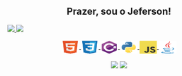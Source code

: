  
 <h2 align="center">Prazer, sou o Jeferson!</h2>
 <div align="left">
  <a href="https://github.com/JFDSantos">
  <img height="152em" src="https://github-readme-stats.vercel.app/api?username=JFDSantos&show_icons=true&theme=dracula&include_all_commits=true&count_private=true"/>
  <img height="152em" src="https://github-readme-stats.vercel.app/api/top-langs/?username=JFDSantos&theme=dracula&layout=compact&langs_count=16"/>
</div>
 
<div style="display: inline_block" align="center"><br>
  <img align="center" alt="Jeff-HTML" height="30" width="40" src="https://raw.githubusercontent.com/devicons/devicon/master/icons/html5/html5-original.svg">
  <img align="center" alt="Jeff-CSS" height="30" width="40" src="https://raw.githubusercontent.com/devicons/devicon/master/icons/css3/css3-original.svg">
  <img align="center" alt="Jeff-Csharp" height="30" width="40" src="https://raw.githubusercontent.com/devicons/devicon/master/icons/csharp/csharp-original.svg">
  <img align="center" alt="Jeff-Python" height="30" width="40" src="https://raw.githubusercontent.com/devicons/devicon/master/icons/python/python-original.svg">
  <img align="center" alt="Jeff-Js" height="30" width="40" src="https://raw.githubusercontent.com/devicons/devicon/master/icons/javascript/javascript-original.svg">
  <img align="center" alt="Jeff-Java" height="30" width="40" src="https://raw.githubusercontent.com/devicons/devicon/master/icons/java/java-original.svg">
</div>
 
<div align="center"><br>
  <a href="https://instagram.com/eo_jefesto" target="_blank"><img src="https://img.shields.io/badge/-Instagram-%23E4405F?style=for-the-badge&logo=instagram&logoColor=white" target="_blank"></a>
  <a href="https://www.linkedin.com/in/jeferson-ferreira-dos-santos-3126961aa/" target="_blank"><img src="https://img.shields.io/badge/-LinkedIn-%230077B5?style=for-the-badge&logo=linkedin&logoColor=white" target="_blank"></a> 
</div>
